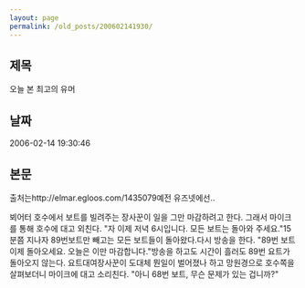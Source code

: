```yaml
---
layout: page
permalink: /old_posts/200602141930/
---
```


## 제목
오늘 본 최고의 유머

## 날짜
2006-02-14 19:30:46

## 본문
출처는http://elmar.egloos.com/1435079예전 유즈넷에선..

뵈어터 호수에서 보트를 빌려주는 장사꾼이 일을 그만 마감하려고 한다. 그래서 마이크를 통해 호수에 대고 외친다. "자 이제 저녁 6시입니다. 모든 보트는 돌아와 주세요."15분쯤 지나자 89번보트만 빼고는 모든 보트들이 돌아왔다.다시 방송을 한다. "89번 보트 이제 돌아오세요. 오늘은 이만 마감합니다."방송을 하고도 시간이 흘러도 89번 요트가 돌아오지 않는다. 요트대여장사꾼이 도대체 뭔일이 벌어졌나 하고 망원경으로 호수쪽을 살펴보더니 마이크에 대고 소리친다. "아니 68번 보트, 무슨 문제가 있는 겁니까?"